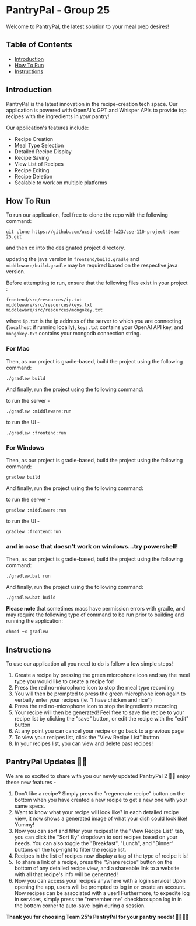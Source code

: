 # PantryPal - Group 25

Welcome to PantryPal, the latest solution to your meal prep desires!

## Table of Contents

- [Introduction](#introduction)
- [How To Run](#how-to-run)
- [Instructions](#instructions)

## Introduction

PantryPal is the latest innovation in the recipe-creation tech space. Our application is powered with OpenAI's GPT and Whisper APIs to provide top recipes with the ingredients in _your_ pantry!

Our application's features include:

- Recipe Creation
- Meal Type Selection
- Detailed Recipe Display
- Recipe Saving
- View List of Recipes
- Recipe Editing
- Recipe Deletion
- Scalable to work on multiple platforms

## How To Run

To run our application, feel free to clone the repo with the following command:

```
git clone https://github.com/ucsd-cse110-fa23/cse-110-project-team-25.git
```

and then cd into the designated project directory.

updating the java version in `frontend/build.gradle` and `middleware/build.gradle` may be required based on the respective java version. 

Before attempting to run, ensure that the following files exist in your project :
```
frontend/src/resources/ip.txt
middleware/src/resources/keys.txt
middleware/src/resources/mongokey.txt
```

where `ip.txt` is the ip address of the server to which you are connecting (`localhost` if running locally), `keys.txt` contains your OpenAI API key, and `mongokey.txt` contains your mongodb connection string. 

### For Mac

Then, as our project is gradle-based, build the project using the following command:

```
./gradlew build
```

And finally, run the project using the following command:

to run the server - 
```
./gradlew :middleware:run 
```

to run the UI - 
```
./gradlew :frontend:run
```

### For Windows

Then, as our project is gradle-based, build the project using the following command:

```
gradlew build
```

And finally, run the project using the following command:

to run the server - 
```
gradlew :middleware:run 
```

to run the UI - 
```
gradlew :frontend:run
```

### and in case that doesn't work on windows...try powershell!

Then, as our project is gradle-based, build the project using the following command:

```
./gradlew.bat run
```

And finally, run the project using the following command:

```
./gradlew.bat build
```

**Please note** that sometimes macs have permission errors with gradle, and may require the following type of command to be run prior to building and running the application:

```
chmod +x gradlew
```

## Instructions

To use our application all you need to do is follow a few simple steps!

1. Create a recipe by pressing the green microphone icon and say the meal type you would like to create a recipe for!
2. Press the red no-microphone icon to stop the meal type recording
3. You will then be prompted to press the green microphone icon again to verbally enter your recipes (ie. "I have chicken and rice")
4. Press the red no-microphone icon to stop the ingredients recording
5. Your recipe will then be generated! Feel free to save the recipe to your recipe list by clicking the "save" button, or edit the recipe with the "edit" button
6. At any point you can cancel your recipe or go back to a previous page
7. To view your recipes list, click the "View Recipe List" button
8. In your recipes list, you can view and delete past recipes!

## PantryPal Updates 🥳🤑

We are so excited to share with you our newly updated PantryPal 2 🥳🥳 enjoy these new features -

1. Don't like a recipe? Simply press the "regenerate recipe" button on the bottom when you have created a new recipe to get a new one with your same specs.
2. Want to know what your recipe will look like? in each detailed recipe view, it now shows a generated image of what your dish could look like! Yummy!
3. Now you can sort and filter your recipes! In the "View Recipe List" tab, you can click the "Sort By" dropdown to sort recipes based on your needs. You can also toggle the "Breakfast", "Lunch", and "Dinner" buttons on the top-right to filter the recipe list.
4. Recipes in the list of recipes now display a tag of the type of recipe it is!
5. To share a link of a recipe, press the "Share recipe" button on the bottom of any detailed recipe view, and a shareable link to a website with all that recipe's info will be generated!
6. Now you can access your recipes anywhere with a login service! Upon opening the app, users will be prompted to log in or create an account. Now recipes can be associated with a user! Furthermore, to expedite log in services, simply press the "remember me" checkbox upon log in in the bottom corner to auto-save login during a session. 

**Thank you for choosing Team 25's PantryPal for your pantry needs! 🧑‍🍳🍳💅**
